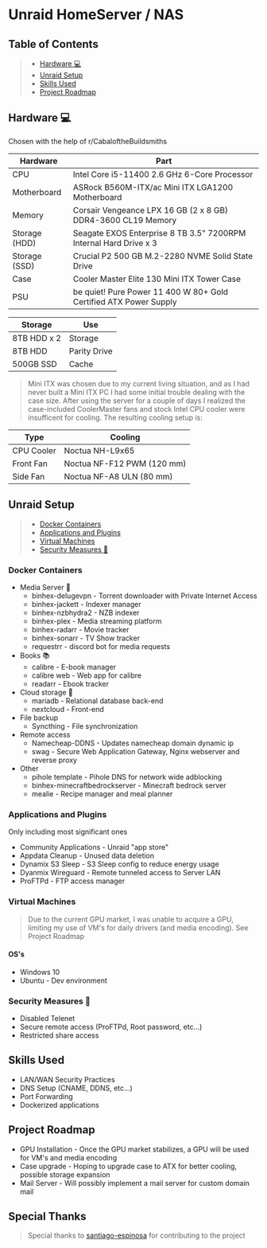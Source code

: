 # Unraid HomeServer / NAS
## Table of Contents
>- [Hardware :computer:](#hardware--computer-)
>- [Unraid Setup](#unraid-setup)
>- [Skills Used](#skills-used)
>- [Project Roadmap](#project-roadmap)


## Hardware :computer:
Chosen with the help of r/CabaloftheBuildsmiths

Hardware | Part
------------ | -------------
CPU | Intel Core i5-11400 2.6 GHz 6-Core Processor
Motherboard | ASRock B560M-ITX/ac Mini ITX LGA1200 Motherboard
Memory | Corsair Vengeance LPX 16 GB (2 x 8 GB) DDR4-3600 CL19 Memory
Storage (HDD) | Seagate EXOS Enterprise 8 TB 3.5" 7200RPM Internal Hard Drive x 3
Storage (SSD) | Crucial P2 500 GB M.2-2280 NVME Solid State Drive
Case | Cooler Master Elite 130 Mini ITX Tower Case
PSU | be quiet! Pure Power 11 400 W 80+ Gold Certified ATX Power Supply

Storage | Use |
------------ | -------------
8TB HDD x 2 | Storage
8TB HDD | Parity Drive
500GB SSD | Cache

>Mini ITX was chosen due to my current living situation, and as I had never built a Mini ITX PC I had some initial trouble dealing with the case size.
>After using the server for a couple of days I realized the case-included CoolerMaster fans and stock Intel CPU cooler were insufficent for cooling.
>The resulting cooling setup is:

Type | Cooling
------------ | -------------
CPU Cooler | Noctua NH-L9x65 
Front Fan | Noctua NF-F12 PWM (120 mm)
Side Fan | Noctua NF-A8 ULN (80 mm)


## Unraid Setup
>- [Docker Containers](#docker-containers)
>- [Applications and Plugins](#applications-and-plugins)
>- [Virtual Machines](#virtual-machines)
>- [Security Measures :closed_lock_with_key:](#Security)

### Docker Containers
* Media Server :movie_camera:
  * binhex-delugevpn - Torrent downloader with Private Internet Access
  * binhex-jackett - Indexer manager
  * binhex-nzbhydra2 - NZB indexer
  * binhex-plex - Media streaming platform
  * binhex-radarr - Movie tracker
  * binhex-sonarr - TV Show tracker
  * requestrr - discord bot for media requests
* Books :books:
  * calibre -  E-book manager
  * calibre web - Web app for calibre
  * readarr - Ebook tracker
* Cloud storage :floppy_disk:
  * mariadb - Relational database back-end
  * nextcloud - Front-end
* File backup
  * Syncthing - File synchronization
* Remote access
  * Namecheap-DDNS - Updates namecheap domain dynamic ip
  * swag - Secure Web Application Gateway, Nginx webserver and reverse proxy
* Other
  * pihole template - Pihole DNS for network wide adblocking
  * binhex-minecraftbedrockserver - Minecraft bedrock server
  * mealie - Recipe manager and meal planner

### Applications and Plugins
Only including most significant ones
* Community Applications - Unraid "app store"
* Appdata Cleanup - Unused data deletion
* Dynamix S3 Sleep - S3 Sleep config to reduce energy usage
* Dyanmix Wireguard - Remote tunneled access to Server LAN
* ProFTPd - FTP access manager

### Virtual Machines
>Due to the current GPU market, I was unable to acquire a GPU, limiting my use of VM's for daily drivers (and media encoding).
>See Project Roadmap
#### OS's
* Windows 10
* Ubuntu - Dev environment

<a name="Security"/></a>
### Security Measures :closed_lock_with_key:
* Disabled Telenet
* Secure remote access (ProFTPd, Root password, etc...)
* Restricted share access


## Skills Used
* LAN/WAN Security Practices
* DNS Setup (CNAME, DDNS, etc...)
* Port Forwarding
* Dockerized applications


## Project Roadmap
* GPU Installation - Once the GPU market stabilizes, a GPU will be used for VM's and media encoding
* Case upgrade - Hoping to upgrade case to ATX for better cooling, possible storage expansion
* Mail Server - Will possibly implement a mail server for custom domain mail

## Special Thanks
> Special thanks to [santiago-espinosa](https://github.com/santiago-espinosa) for contributing to the project
